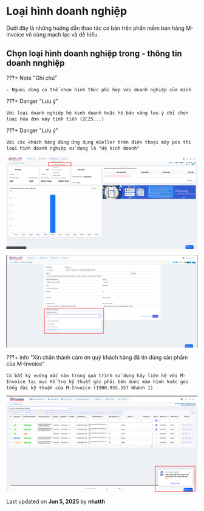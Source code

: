 # **Loại hình doanh nghiệp**

Dưới đây là những hướng dẫn thao tác cơ bản trên phần mềm bán hàng M-invoice vô cùng mạch lạc và dễ hiểu.

## **Chọn loại hình doanh nghiệp trong - thông tin doanh nnghiệp**

???+ Note "Ghi chú"

    - Người dùng có thể chọn hình thức phù hợp với doanh nghiệp của mình

???+ Danger "Lưu ý"

    Với loại doanh nghiệp hộ kinh doanh hoặc hộ bán vàng lưu ý chỉ chọn loại hóa đơn máy tính tiền (2C25...)

???+ Danger "Lưu ý"

    Với các khách hàng dùng ứng dụng mSeller trên điện thoại máy pos thì loại hình doanh nghiệp sử dụng là "Hộ kinh doanh"

![Hình 1](../../../assets/images/mSeller/may-tinh/loai-hinh-doanh-nghiep-1.png)

![Hình 1](../../../assets/images/mSeller/may-tinh/loai-hinh-doanh-nghiep-2.png)

???+ info "Xin chân thành cảm ơn quý khách hàng đã tin dùng sản phẩm của M-Invoice"

    Có bất kỳ vướng mắc nào trong quá trình sử dụng hãy liên hệ với M-Invoice tại mục Hỗ trợ kỹ thuật góc phải bên dưới màn hình hoặc gọi tổng đài kỹ thuật của M-Invoice (1900.955.557 Nhánh 1)

![Hình 8](../../../assets/images/invoice2/hotro.png)

<div class="last-updated">Last updated on <strong>Jun 5, 2025</strong> by <strong>nhatth</strong></div>

